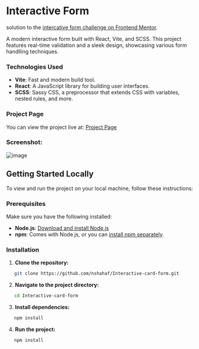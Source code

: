 # Interactive Form

solution to the [intercative form challenge on Frontend Mentor]([https://www.frontendmentor.io/challenges/space-tourism-multipage-website-gRWj1URZ3](https://www.frontendmentor.io/challenges/interactive-card-details-form-XpS8cKZDWw)).

A modern interactive form built with React, Vite, and SCSS. This project features real-time validation and a sleek design, showcasing various form handlling techniques.

### Technologies Used

- **Vite**: Fast and modern build tool.
- **React**: A JavaScript library for building user interfaces.
- **SCSS**: Sassy CSS, a preprocessor that extends CSS with variables, nested rules, and more.

### Project Page

You can view the project live at: [Project Page](https://nshahaf.github.io/Interactive-card-form/)

### Screenshot:
![image](https://github.com/user-attachments/assets/3eb3fd30-32be-402e-bfd5-da57c0dcc5cb)


## Getting Started Locally

To view and run the project on your local machine, follow these instructions:

### Prerequisites

Make sure you have the following installed:

- **Node.js**: [Download and install Node.js](https://nodejs.org/)
- **npm**: Comes with Node.js, or you can [install npm separately](https://www.npmjs.com/get-npm).

### Installation

1. **Clone the repository:**

```bash
   git clone https://github.com/nshahaf/Interactive-card-form.git
```

2. **Navigate to the project directory:**

```bash
   cd Interactive-card-form
```

3. **Install dependencies:**

```bash
   npm install
```

4. **Run the project:**

```bash
   npm install
```

